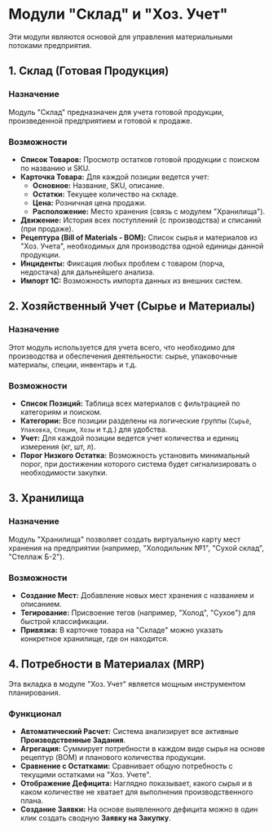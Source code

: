 # Модули "Склад" и "Хоз. Учет"

Эти модули являются основой для управления материальными потоками предприятия.

## 1. Склад (Готовая Продукция)

### Назначение
Модуль "Склад" предназначен для учета готовой продукции, произведенной предприятием и готовой к продаже.

### Возможности
-   **Список Товаров:** Просмотр остатков готовой продукции с поиском по названию и SKU.
-   **Карточка Товара:** Для каждой позиции ведется учет:
    -   **Основное:** Название, SKU, описание.
    *   **Остатки:** Текущее количество на складе.
    *   **Цена:** Розничная цена продажи.
    *   **Расположение:** Место хранения (связь с модулем "Хранилища").
-   **Движение:** История всех поступлений (с производства) и списаний (при продаже).
-   **Рецептура (Bill of Materials - BOM):** Список сырья и материалов из "Хоз. Учета", необходимых для производства одной единицы данной продукции.
-   **Инциденты:** Фиксация любых проблем с товаром (порча, недостача) для дальнейшего анализа.
-   **Импорт 1С:** Возможность импорта данных из внешних систем.

## 2. Хозяйственный Учет (Сырье и Материалы)

### Назначение
Этот модуль используется для учета всего, что необходимо для производства и обеспечения деятельности: сырье, упаковочные материалы, специи, инвентарь и т.д.

### Возможности
-   **Список Позиций:** Таблица всех материалов с фильтрацией по категориям и поиском.
-   **Категории:** Все позиции разделены на логические группы (`Сырьё`, `Упаковка`, `Специи`, `Хозы` и т.д.) для удобства.
-   **Учет:** Для каждой позиции ведется учет количества и единиц измерения (кг, шт, л).
-   **Порог Низкого Остатка:** Возможность установить минимальный порог, при достижении которого система будет сигнализировать о необходимости закупки.

## 3. Хранилища

### Назначение
Модуль "Хранилища" позволяет создать виртуальную карту мест хранения на предприятии (например, "Холодильник №1", "Сухой склад", "Стеллаж Б-2").

### Возможности
-   **Создание Мест:** Добавление новых мест хранения с названием и описанием.
-   **Тегирование:** Присвоение тегов (например, "Холод", "Сухое") для быстрой классификации.
-   **Привязка:** В карточке товара на "Складе" можно указать конкретное хранилище, где он находится.

## 4. Потребности в Материалах (MRP)

Эта вкладка в модуле "Хоз. Учет" является мощным инструментом планирования.

### Функционал
-   **Автоматический Расчет:** Система анализирует все активные **Производственные Задания**.
-   **Агрегация:** Суммирует потребности в каждом виде сырья на основе рецептур (BOM) и планового количества продукции.
-   **Сравнение с Остатками:** Сравнивает общую потребность с текущими остатками на "Хоз. Учете".
-   **Отображение Дефицита:** Наглядно показывает, какого сырья и в каком количестве не хватает для выполнения производственного плана.
-   **Создание Заявки:** На основе выявленного дефицита можно в один клик создать сводную **Заявку на Закупку**.
